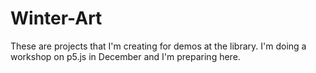 # Winter-Art

These are projects that I'm creating for demos at the library. I'm doing a workshop on p5.js in December and I'm preparing here. 
